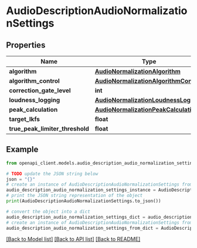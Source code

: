 # AudioDescriptionAudioNormalizationSettings


## Properties

Name | Type | Description | Notes
------------ | ------------- | ------------- | -------------
**algorithm** | [**AudioNormalizationAlgorithm**](AudioNormalizationAlgorithm.md) |  | [optional] 
**algorithm_control** | [**AudioNormalizationAlgorithmControl**](AudioNormalizationAlgorithmControl.md) |  | [optional] 
**correction_gate_level** | **int** |  | [optional] 
**loudness_logging** | [**AudioNormalizationLoudnessLogging**](AudioNormalizationLoudnessLogging.md) |  | [optional] 
**peak_calculation** | [**AudioNormalizationPeakCalculation**](AudioNormalizationPeakCalculation.md) |  | [optional] 
**target_lkfs** | **float** |  | [optional] 
**true_peak_limiter_threshold** | **float** |  | [optional] 

## Example

```python
from openapi_client.models.audio_description_audio_normalization_settings import AudioDescriptionAudioNormalizationSettings

# TODO update the JSON string below
json = "{}"
# create an instance of AudioDescriptionAudioNormalizationSettings from a JSON string
audio_description_audio_normalization_settings_instance = AudioDescriptionAudioNormalizationSettings.from_json(json)
# print the JSON string representation of the object
print(AudioDescriptionAudioNormalizationSettings.to_json())

# convert the object into a dict
audio_description_audio_normalization_settings_dict = audio_description_audio_normalization_settings_instance.to_dict()
# create an instance of AudioDescriptionAudioNormalizationSettings from a dict
audio_description_audio_normalization_settings_from_dict = AudioDescriptionAudioNormalizationSettings.from_dict(audio_description_audio_normalization_settings_dict)
```
[[Back to Model list]](../README.md#documentation-for-models) [[Back to API list]](../README.md#documentation-for-api-endpoints) [[Back to README]](../README.md)


